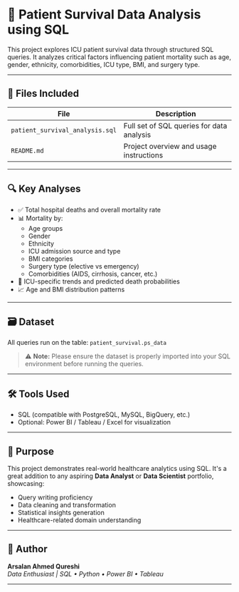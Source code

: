 # 🏥 Patient Survival Data Analysis using SQL

This project explores ICU patient survival data through structured SQL queries. It analyzes critical factors influencing patient mortality such as age, gender, ethnicity, comorbidities, ICU type, BMI, and surgery type.

---

## 📁 Files Included

| File                          | Description                                      |
|-------------------------------|--------------------------------------------------|
| `patient_survival_analysis.sql` | Full set of SQL queries for data analysis        |
| `README.md`                    | Project overview and usage instructions          |

---

## 🔍 Key Analyses

- ✅ Total hospital deaths and overall mortality rate
- 📊 Mortality by:
  - Age groups
  - Gender
  - Ethnicity
  - ICU admission source and type
  - BMI categories
  - Surgery type (elective vs emergency)
  - Comorbidities (AIDS, cirrhosis, cancer, etc.)
- 🧠 ICU-specific trends and predicted death probabilities
- 📈 Age and BMI distribution patterns

---

## 🗃️ Dataset

All queries run on the table: `patient_survival.ps_data`

> ⚠️ **Note:** Please ensure the dataset is properly imported into your SQL environment before running the queries.

---

## 🛠️ Tools Used

- SQL (compatible with PostgreSQL, MySQL, BigQuery, etc.)
- Optional: Power BI / Tableau / Excel for visualization

---

## 🎯 Purpose

This project demonstrates real-world healthcare analytics using SQL. It's a great addition to any aspiring **Data Analyst** or **Data Scientist** portfolio, showcasing:

- Query writing proficiency
- Data cleaning and transformation
- Statistical insights generation
- Healthcare-related domain understanding

---

## 📌 Author

**Arsalan Ahmed Qureshi**  
_Data Enthusiast | SQL • Python • Power BI • Tableau_

---

